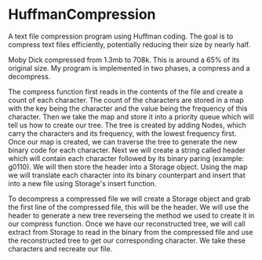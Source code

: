 # HuffmanCompression
A text file compression program using Huffman coding. The goal is to compress text files efficiently, potentially reducing their size by nearly half.


Moby Dick compressed from 1.3mb to 708k. This is around a 65% of its original size. My program is implemented in two phases, a compress and a decompress.

The compress function first reads in the contents of the file and create a count of each character. The count of the characters are stored in a map with the key being the character and the value being the frequency of this character. Then we take the map and store it into a priority queue which will tell us how to create our tree. The tree is created by adding Nodes, which carry the characters and its frequency, with the lowest frequency first. Once our map is created, we can traverse the tree to generate the new binary code for each character. Next we will create a string called header which will contain each character followed by its binary paring (example: g0110). We will then store the header into a Storage object. Using the map we will translate each character into its binary counterpart and insert that into a new file using Storage's insert function.

To decompress a compressed file we will create a Storage object and grab the first line of the compressed file, this will be the header. We will use the header to generate a new tree reverseing the method we used to create it in our compress function. Once we have our reconstructed tree, we will call extract from Storage to read in the binary from the compressed file and use the reconstructed tree to get our corresponding character. We take these characters and recreate our file.
